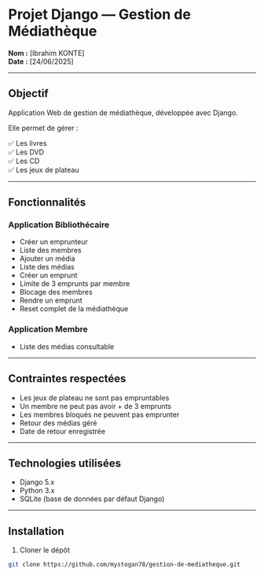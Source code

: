 # Projet Django — Gestion de Médiathèque

**Nom :** [Ibrahim KONTE]  
**Date :** [24/06/2025]  

---

## Objectif

Application Web de gestion de médiathèque, développée avec Django.

Elle permet de gérer :

✅ Les livres  
✅ Les DVD  
✅ Les CD  
✅ Les jeux de plateau  

---

## Fonctionnalités

### Application Bibliothécaire

- Créer un emprunteur
- Liste des membres
- Ajouter un média
- Liste des médias
- Créer un emprunt
- Limite de 3 emprunts par membre
- Blocage des membres
- Rendre un emprunt
- Reset complet de la médiathèque

### Application Membre

- Liste des médias consultable

---

## Contraintes respectées

- Les jeux de plateau ne sont pas empruntables
- Un membre ne peut pas avoir + de 3 emprunts
- Les membres bloqués ne peuvent pas emprunter
- Retour des médias géré
- Date de retour enregistrée

---

## Technologies utilisées

- Django 5.x  
- Python 3.x  
- SQLite (base de données par défaut Django)

---

## Installation

1. Cloner le dépôt  
```bash
git clone https://github.com/mystogan78/gestion-de-mediatheque.git
